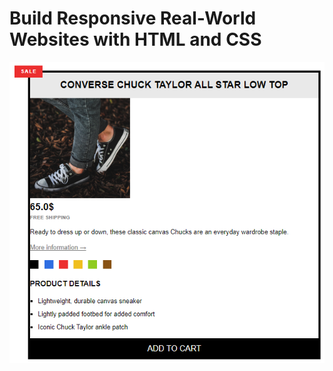 # Build Responsive Real-World Websites with HTML and CSS
![image](https://raw.githubusercontent.com/AmmarYasser33/Kalbonyan-Elmarsos-Internship/main/02-Udemy/-01-HTML-CSS-Jonas/Challenges/04-Challenges/ch-4.PNG)
